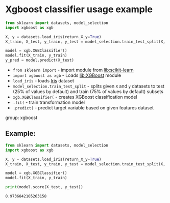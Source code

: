 # Xgboost classifier usage example

```python
from sklearn import datasets, model_selection
import xgboost as xgb

X, y = datasets.load_iris(return_X_y=True)
X_train, X_test, y_train, y_test = model_selection.train_test_split(X, y)

model = xgb.XGBClassifier()
model.fit(X_train, y_train)
y_pred = model.predict(X_test)
```

- `from sklearn import` - import module from [lib:scikit-learn](https://onelinerhub.com/python-scikit-learn/how-to-install-scikit-learn-using-pip)
- `import xgboost as xgb` - Loads [lib:XGBoost](https://xgboost.readthedocs.io/en/stable/) module
- `load_iris` - loads [Iris](https://scikit-learn.org/stable/auto_examples/datasets/plot_iris_dataset.html) dataset
- `model_selection.train_test_split` - splits given `X` and `y` datasets to test (25% of values by default) and train (75% of values by default) subsets
- `xgb.XGBClassifier(` - creates XGBoost classification model
- `.fit(` - train transformation model
- `.predict(` - predict target variable based on given features dataset

group: xgboost

## Example: 
```python
from sklearn import datasets, model_selection
import xgboost as xgb

X, y = datasets.load_iris(return_X_y=True)
X_train, X_test, y_train, y_test = model_selection.train_test_split(X, y)

model = xgb.XGBClassifier()
model.fit(X_train, y_train)

print(model.score(X_test, y_test))
```
```
0.9736842105263158

```

